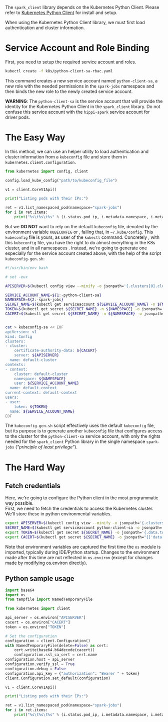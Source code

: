 The `spark_client` library depends on the Kubernetes Python Client.
Please refer to [Kubernetes Python Client](https://github.com/kubernetes-client/python) for install and setup.

When using the Kubernetes Python Client library, we must first load authentication and cluster information.

# Service Account and Role Binding

First, you need to setup the required service account and roles.

```bash
kubectl create -f k8s/python-client-sa-rbac.yaml
```

This command creates a new service account named `python-client-sa`, a new role with the needed permissions in the 
`spark-jobs` namespace and then binds the new role to the newly created service account.

**WARNING**: The `python-client-sa` is the service account that will provide the identity for the Kubernetes Python 
Client in the `spark_client` library. Do not confuse this service account with the `hippi-spark` service account for 
driver pods.

# The Easy Way

In this method, we can use an helper utility to load authentication and cluster information from a `kubeconfig` file and
 store them in `kubernetes.client.configuration`.

```python
from kubernetes import config, client

config.load_kube_config("path/to/kubeconfig_file")

v1 = client.CoreV1Api()

print("Listing pods with their IPs:")

ret = v1.list_namespaced_pod(namespace="spark-jobs")
for i in ret.items:
    print("%s\t%s\t%s" % (i.status.pod_ip, i.metadata.namespace, i.metadata.name))
```

But we **DO NOT** want to rely on the default `kubeconfig` file, denoted by the environment variable `KUBECONFIG` or
, failing that, in `~/.kube/config`. This `kubeconfig` file is yours, as user of the `kubectl` command. Concretely
, with this `kubeconfig` file, you have the right to do almost everything in the K8s cluster, and in all namespaces
. Instead, we're going to generate one especially for the service account created above, with the help of the script
`kubeconfig-gen.sh`:

```bash
#!/usr/bin/env bash

# set -eux

APISERVER=$(kubectl config view --minify -o jsonpath='{.clusters[0].cluster.server}')

SERVICE_ACCOUNT_NAME=${1:-python-client-sa}
NAMESPACE=${2:-spark-jobs}
SECRET_NAME=$(kubectl get serviceaccount ${SERVICE_ACCOUNT_NAME} -n ${NAMESPACE} -o jsonpath='{.secrets[0].name}')
TOKEN=$(kubectl get secret ${SECRET_NAME} -n ${NAMESPACE} -o jsonpath='{.data.token}' | base64 --decode)
CACERT=$(kubectl get secret ${SECRET_NAME} -n ${NAMESPACE} -o jsonpath="{['data']['ca\.crt']}")


cat > kubeconfig-sa << EOF
apiVersion: v1
kind: Config
clusters:
- cluster:
    certificate-authority-data: ${CACERT}
    server: ${APISERVER}
  name: default-cluster
contexts:
- context:
    cluster: default-cluster
    namespace: ${NAMESPACE}
    user: ${SERVICE_ACCOUNT_NAME}
  name: default-context
current-context: default-context
users:
- user:
    token: ${TOKEN}
  name: ${SERVICE_ACCOUNT_NAME}
EOF
```

The `kubeconfig-gen.sh` script effectively uses the default `kubeconfig` file, but its purpose is to generate another
`kubeconfig` file that configures access to the cluster for the `python-client-sa` service account, with only the
rights needed for the `spark_client` Python library in the single namespace `spark-jobs` (_"principle of least
privilege"_).

# The Hard Way

## Fetch credentials

Here, we're going to configure the Python client in the most programmatic way possible.  
First, we need to fetch the credentials to access the Kubernetes cluster. We’ll store these in python environmental 
variables.

```bash
export APISERVER=$(kubectl config view --minify -o jsonpath='{.clusters[0].cluster.server}')
SECRET_NAME=$(kubectl get serviceaccount python-client-sa -o jsonpath='{.secrets[0].name}')
export TOKEN=$(kubectl get secret ${SECRET_NAME} -o jsonpath='{.data.token}' | base64 --decode)
export CACERT=$(kubectl get secret ${SECRET_NAME} -o jsonpath="{['data']['ca\.crt']}")
```

Note that environment variables are captured the first time the `os` module is imported, typically during IDE/Python 
startup. Changes to the environment made after this time are not reflected in `os.environ` (except for changes made by 
modifying os.environ directly).

## Python sample usage

```python
import base64
import os
from tempfile import NamedTemporaryFile

from kubernetes import client

api_server = os.environ["APISERVER"]
cacert = os.environ["CACERT"]
token = os.environ["TOKEN"]

# Set the configuration
configuration = client.Configuration()
with NamedTemporaryFile(delete=False) as cert:
    cert.write(base64.b64decode(cacert))
    configuration.ssl_ca_cert = cert.name
configuration.host = api_server
configuration.verify_ssl = True
configuration.debug = False
configuration.api_key = {"authorization": "Bearer " + token}
client.Configuration.set_default(configuration)

v1 = client.CoreV1Api()

print("Listing pods with their IPs:")

ret = v1.list_namespaced_pod(namespace="spark-jobs")
for i in ret.items:
    print("%s\t%s\t%s" % (i.status.pod_ip, i.metadata.namespace, i.metadata.name))
```